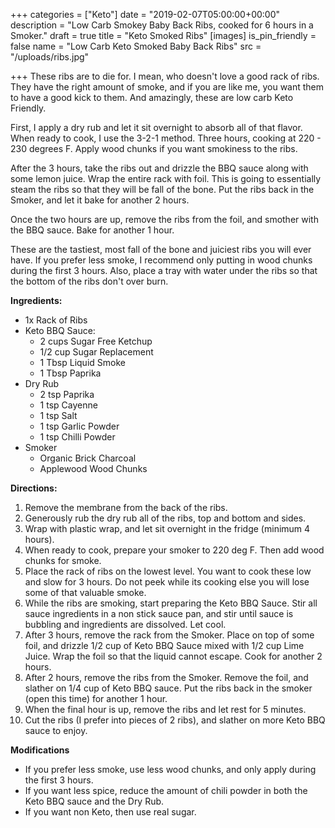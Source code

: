 +++
categories = ["Keto"]
date = "2019-02-07T05:00:00+00:00"
description = "Low Carb Smokey Baby Back Ribs, cooked for 6 hours in a Smoker."
draft = true
title = "Keto Smoked Ribs"
[images]
is_pin_friendly = false
name = "Low Carb Keto Smoked Baby Back Ribs"
src = "/uploads/ribs.jpg"

+++
These ribs are to die for.  I mean, who doesn't love a good rack of ribs.  They have the right amount of smoke, and if you are like me, you want them to have a good kick to them.  And amazingly, these are low carb Keto Friendly.

First, I apply a dry rub and let it sit overnight to absorb all of that flavor.  When ready to cook, I use the 3-2-1 method.  Three hours, cooking at 220 - 230 degrees F.  Apply wood chunks if you want smokiness to the ribs.

After the 3 hours, take the ribs out and drizzle the BBQ sauce along with some lemon juice.  Wrap the entire rack with foil.  This is going to essentially steam the ribs so that they will be fall of the bone.  Put the ribs back in the Smoker, and let it bake for another 2 hours.

Once the two hours are up, remove the ribs from the foil, and smother with the BBQ sauce.  Bake for another 1 hour.

These are the tastiest, most fall of the bone and juiciest ribs you will ever have.  If you prefer less smoke, I recommend only putting in wood chunks during the first 3 hours.  Also, place a tray with water under the ribs so that the bottom of the ribs don't over burn.

**Ingredients:**

* 1x Rack of Ribs
* Keto BBQ Sauce:
  * 2 cups Sugar Free Ketchup
  * 1/2 cup Sugar Replacement
  * 1 Tbsp Liquid Smoke
  * 1 Tbsp Paprika
* Dry Rub
  * 2 tsp Paprika
  * 1 tsp Cayenne
  * 1 tsp Salt
  * 1 tsp Garlic Powder
  * 1 tsp Chilli Powder
* Smoker
  * Organic Brick Charcoal
  * Applewood Wood Chunks

**Directions:**

 1. Remove the membrane from the back of the ribs.
 2. Generously rub the dry rub all of the ribs, top and bottom and sides.
 3. Wrap with plastic wrap, and let sit overnight in the fridge (minimum 4 hours).
 4. When ready to cook, prepare your smoker to 220 deg F.  Then add wood chunks for smoke.
 5. Place the rack of ribs on the lowest level.  You want to cook these low and slow for 3 hours.  Do not peek while its cooking else you will lose some of that valuable smoke.
 6. While the ribs are smoking, start preparing the Keto BBQ Sauce.  Stir all sauce ingredients in a non stick sauce pan, and stir until sauce is bubbling and ingredients are dissolved.  Let cool.
 7. After 3 hours, remove the rack from the Smoker.  Place on top of some foil, and drizzle 1/2 cup of Keto BBQ Sauce mixed with 1/2 cup Lime Juice.  Wrap the foil so that the liquid cannot escape.  Cook for another 2 hours.
 8. After 2 hours, remove the ribs from the Smoker.  Remove the foil, and slather on 1/4 cup of Keto BBQ sauce.  Put the ribs back in the smoker (open this time) for another 1 hour.
 9. When the final hour is up, remove the ribs and let rest for 5 minutes.
10. Cut the ribs (I prefer into pieces of 2 ribs), and slather on more Keto BBQ sauce to enjoy.

**Modifications**

* If you prefer less smoke, use less wood chunks, and only apply during the first 3 hours.
* If you want less spice, reduce the amount of chili powder in both the Keto BBQ sauce and the Dry Rub.
* If you want non Keto, then use real sugar.
